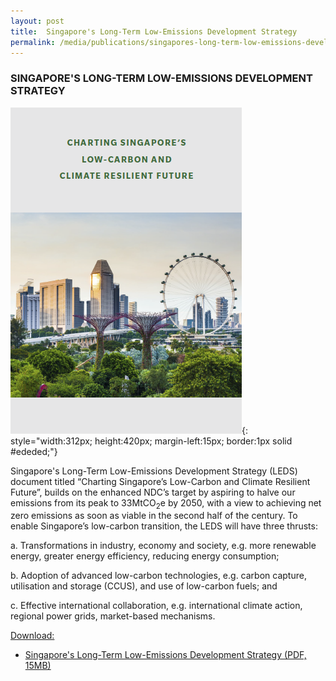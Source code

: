 ```yaml
---
layout: post
title:  Singapore's Long-Term Low-Emissions Development Strategy
permalink: /media/publications/singapores-long-term-low-emissions-development-strategy
---
```


### SINGAPORE'S LONG-TERM LOW-EMISSIONS DEVELOPMENT STRATEGY

![Singapore's Long-Term Low-Emissions Development Strategy](/images/charting.png "Singapore's Long-Term Low-Emissions Development Strategy"){: style="width:312px; height:420px; margin-left:15px; border:1px solid #ededed;"}

Singapore's Long-Term Low-Emissions Development Strategy (LEDS) document titled “Charting Singapore’s Low-Carbon and Climate Resilient Future”, builds on the enhanced NDC’s target by aspiring to halve our emissions from its peak to 33MtCO<sub>2</sub>e by 2050, with a view to achieving net zero emissions as soon as viable in the second half of the century. To enable Singapore’s low-carbon transition, the LEDS will have three thrusts: 

a.	Transformations in industry, economy and society, e.g. more renewable energy, greater energy efficiency, reducing energy consumption;

b.	Adoption of advanced low-carbon technologies, e.g. carbon capture, utilisation and storage (CCUS), and use of low-carbon fuels; and

c.	Effective international collaboration, e.g. international climate action, regional power grids, market-based mechanisms. 


<u>Download:</u>

* [<a href="/docs/default-source/publications/nccsleds.pdf" target="_blank">Singapore's Long-Term Low-Emissions Development Strategy (PDF, 15MB)</a>](/docs/default-source/publications/nccsleds.pdf)
